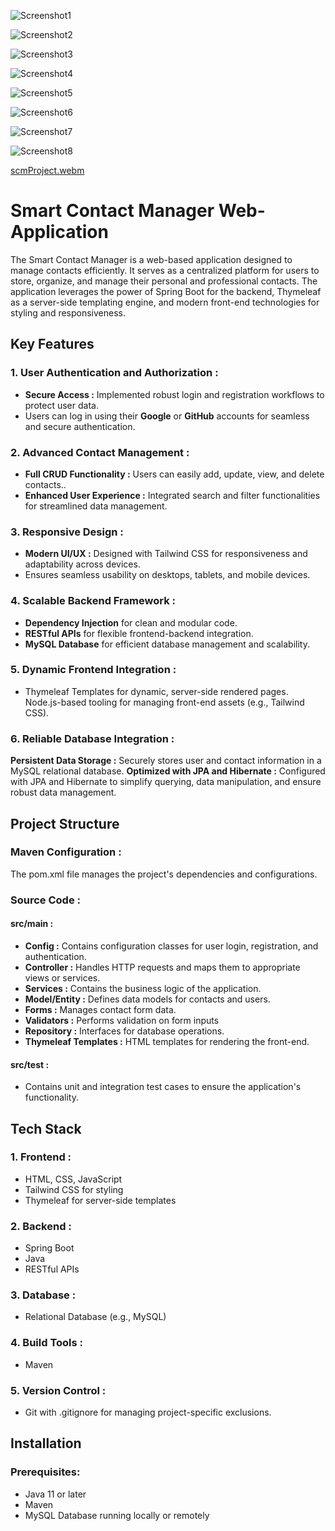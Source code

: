 ![Screenshot1](https://github.com/user-attachments/assets/ac611fa3-a23e-4049-adcd-2efde9e9ee45)

![Screenshot2](https://github.com/user-attachments/assets/f10ddd3f-b2bf-4378-9526-3bbdefcd71ee)

![Screenshot3](https://github.com/user-attachments/assets/7db66433-9693-4335-93d7-29222616d620)

![Screenshot4](https://github.com/user-attachments/assets/8a3eae6e-9fd3-4ed3-b517-5e742a51597e)

![Screenshot5](https://github.com/user-attachments/assets/bad2a0b7-9035-4229-9358-de10eeb0f5e0)

![Screenshot6](https://github.com/user-attachments/assets/8a80606e-7051-4dc5-b78e-7e39e6077516)

![Screenshot7](https://github.com/user-attachments/assets/4f29b491-e74a-49fc-b50e-aaabe1635437)

![Screenshot8](https://github.com/user-attachments/assets/7bacba1b-67d6-4d82-be63-187f3968b6b4)

[scmProject.webm](https://github.com/user-attachments/assets/d3e9e52a-b116-4abf-881a-950f573244df)

# Smart Contact Manager Web-Application

The Smart Contact Manager is a web-based application designed to manage contacts efficiently. It serves as a centralized platform for users to store, organize, and manage their personal and professional contacts. The application leverages the power of Spring Boot for the backend, Thymeleaf as a server-side templating engine, and modern front-end technologies for styling and responsiveness.

## Key Features

### 1. User Authentication and Authorization :
- **Secure Access :** Implemented robust login and registration workflows to protect user data.
- Users can log in using their **Google** or **GitHub** accounts for seamless and secure authentication.

### 2. Advanced Contact Management :
- **Full CRUD Functionality :** Users can easily add, update, view, and delete contacts..
- **Enhanced User Experience :** Integrated search and filter functionalities for streamlined data management.

### 3. Responsive Design :
- **Modern UI/UX :** Designed with Tailwind CSS for responsiveness and adaptability across devices.
- Ensures seamless usability on desktops, tablets, and mobile devices.

### 4. Scalable Backend Framework :
- **Dependency Injection** for clean and modular code.
- **RESTful APIs** for flexible frontend-backend integration.
- **MySQL Database** for efficient database management and scalability.

### 5. Dynamic Frontend Integration :
- Thymeleaf Templates for dynamic, server-side rendered pages.
Node.js-based tooling for managing front-end assets (e.g., Tailwind CSS).

### 6. Reliable Database Integration :
**Persistent Data Storage :** Securely stores user and contact information in a MySQL relational database.
**Optimized with JPA and Hibernate :** Configured with JPA and Hibernate to simplify querying, data manipulation, and ensure robust data management.

## Project Structure 

### Maven Configuration :
The pom.xml file manages the project's dependencies and configurations.

### Source Code :
#### src/main :
- **Config :** Contains configuration classes for user login, registration, and authentication.
- **Controller :** Handles HTTP requests and maps them to appropriate views or services.
- **Services :** Contains the business logic of the application.
- **Model/Entity :** Defines data models for contacts and users.
- **Forms :** Manages contact form data.
- **Validators :** Performs validation on form inputs
- **Repository :** Interfaces for database operations.
- **Thymeleaf Templates :** HTML templates for rendering the front-end.
#### src/test : 
- Contains unit and integration test cases to ensure the application's functionality.

## Tech Stack

### 1. Frontend :
- HTML, CSS, JavaScript
- Tailwind CSS for styling
- Thymeleaf for server-side templates

### 2. Backend :
- Spring Boot
- Java
- RESTful APIs

### 3. Database :
- Relational Database (e.g., MySQL)

### 4. Build Tools :
- Maven
  
### 5. Version Control :
- Git with .gitignore for managing project-specific exclusions.

## Installation

### Prerequisites:
- Java 11 or later
- Maven
- MySQL Database running locally or remotely
